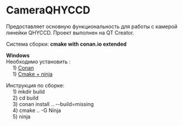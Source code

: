 # CameraQHYCCD

Предоставляет основную функциональность для работы с камерой линейки QHYCCD. 
Проект выполнен на QT Creator.

Система сборки: **cmake with conan.io extended**

**Windows** <br />
Необходимо установить : <br />
    &emsp; 1) [Conan](https://conan.io/downloads.html)<br />
    &emsp; 1) [Cmake + ninja](https://ninja-build.org/)<br />

Инструкция по сборке: <br />
    &emsp; 1) mkdir build <br />
    &emsp; 2) cd build <br />
    &emsp; 3) conan install .. --build=missing <br />
    &emsp; 4) cmake .. -G Ninja <br />
    &emsp; 5) ninja <br />


    

    
